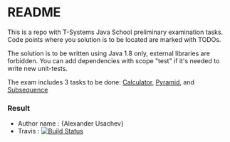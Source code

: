 # README #

This is a repo with T-Systems Java School preliminary examination tasks.
Code points where you solution is to be located are marked with TODOs.

The solution is to be written using Java 1.8 only, external libraries are forbidden.
You can add dependencies with scope "test" if it's needed to write new unit-tests.

The exam includes 3 tasks to be done: [Calculator](/tasks/Calculator.md), [Pyramid](/tasks/Pyramid.md), and
[Subsequence](/tasks/Subsequence.md)

### Result ###

* Author name : {Alexander Usachev}
* Travis : [![Build Status](https://travis-ci.com/alexusachev1999/Hybernate.svg?branch=master)](https://travis-ci.com/alexusachev1999/Hybernate)
